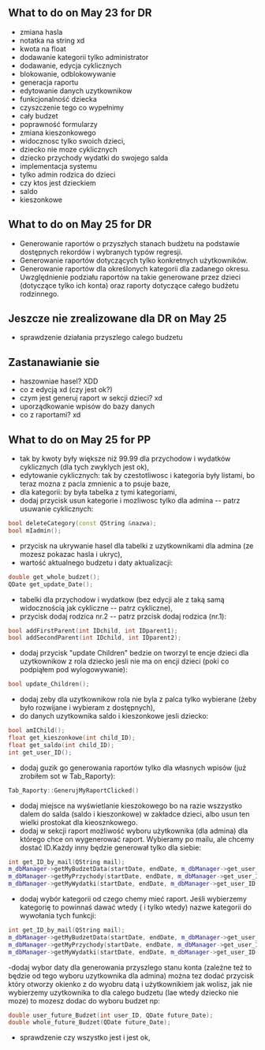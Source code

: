 ## What to do on May 23 for DR
- zmiana hasla
- notatka na string xd
- kwota na float
- dodawanie kategorii tylko administrator
- dodawanie, edycja cyklicznych
- blokowanie, odblokowywanie
- generacja raportu
- edytowanie danych uzytkownikow
- funkcjonalność dziecka
- czyszczenie tego co wypełnimy
- cały budzet
- poprawność formularzy
- zmiana kieszonkowego
- widocznosc tylko swoich dzieci,
- dziecko nie moze cyklicznych
- dziecko przychody wydatki do swojego salda
- implementacja systemu
- tylko admin rodzica do dzieci
- czy ktos jest dzieckiem
- saldo
- kieszonkowe

## What to do on May 25 for DR
- Generowanie raportów o przyszłych stanach budżetu na podstawie dostępnych rekordów i wybranych typów regresji.
- Generowanie raportów dotyczących tylko konkretnych użytkowników. 
- Generowanie raportów dla określonych kategorii dla zadanego okresu. Uwzględnienie podziału raportów na takie generowane przez dzieci (dotyczące tylko ich konta) oraz raporty dotyczące całego budżetu rodzinnego. 


## Jeszcze nie zrealizowane dla DR on May 25
- sprawdzenie działania przyszlego calego budzetu


## Zastanawianie sie
- haszowniae hasel? XDD
- co z edycją xd (czy jest ok?)
- czym jest generuj raport w sekcji dzieci? xd
- uporządkowanie wpisów do bazy danych
- co z raportami? xd 

## What to do on May 25 for PP
- tak by kwoty były większe niż 99.99 dla przychodow i wydatków cyklicznych (dla tych zwyklych jest ok),
- edytowanie cyklicznych: tak by czestotliwosc i kategoria były listami, bo teraz mozna z pacla zmnienic a to psuje baze,
- dla kategorii: by była tabelka z tymi kategoriami,
- dodaj przycisk usun kategorie i mozliwosc tylko dla admina -- patrz usuwanie cyklicznych:
```cpp
bool deleteCategory(const QString &nazwa);
bool mIadmin();
```
- przycisk na ukrywanie hasel dla tabelki z uzytkownikami dla admina (ze mozesz pokazac hasla i ukryc),
- wartość aktualnego budzetu i daty aktualizacji:
```cpp
double get_whole_budzet();
QDate get_update_Date();
```
- tabelki dla przychodow i wydatkow (bez edycji ale z taką samą widocznością jak cykliczne -- patrz cykliczne),
- przycisk dodaj rodzica nr.2 -- patrz przcisk dodaj rodzica (nr.1):
```cpp
bool addFirstParent(int IDchild, int IDparent1);
bool addSecondParent(int IDchild, int IDparent2);
```
- dodaj przycisk "update Children" bedzie on tworzyl te encje dzieci dla uzytkownikow z rola dziecko jesli nie ma on encji dzieci (poki co podpiąłem pod wylogowywanie):
```cpp
bool update_Children();
```
- dodaj zeby dla uzytkownikow rola nie byla z palca tylko wybierane (żeby było rozwijane i wybieram z dostępnych),
- do danych uzytkownika saldo i kieszonkowe jesli dziecko:
```cpp
bool amIChild();
float get_kieszonkowe(int child_ID);
float get_saldo(int child_ID);
int get_user_ID();
```
- dodaj guzik go generowania raportów tylko dla własnych wpisów (już zrobiłem sot w Tab_Raporty):
```cpp
Tab_Raporty::GenerujMyRaportClicked()
```
- dodaj miejsce na wyświetlanie kieszokowego bo na razie wszzystko dalem do salda (saldo i kieszonkowe) w zakładce dzieci, albo usun ten wielki prostokat dla kieosznkowego.
- dodaj w sekcji raport możliwość wyboru użytkownika (dla admina) dla którego chce on wygenerować raport. Wybieramy po mailu, ale chcemy dostać ID.Każdy inny będzie generował tylko dla siebie:
```cpp
int get_ID_by_mail(QString mail);
m_dbManager->getMyBudzetData(startDate, endDate, m_dbManager->get_user_ID());
m_dbManager->getMyPrzychody(startDate, endDate, m_dbManager->get_user_ID()); 
m_dbManager->getMyWydatki(startDate, endDate, m_dbManager->get_user_ID());
```
- dodaj wybór kategorii od czego chemy mieć raport. Jeśli wybierzemy kategorię to powinnaś dawać wtedy ( i tylko wtedy) nazwe kategorii do wywołania tych funkcji:
```cpp
int get_ID_by_mail(QString mail);
m_dbManager->getMyBudzetData(startDate, endDate, m_dbManager->get_user_ID(),"Pensja");
m_dbManager->getMyPrzychody(startDate, endDate, m_dbManager->get_user_ID(),"Pensja"); 
m_dbManager->getMyWydatki(startDate, endDate, m_dbManager->get_user_ID(),"Pensja");
```
-dodaj wybor daty dla generowania przyszlego stanu konta (zależne też to będzie od tego wyboru uzytkownika dla admina) można tez dodać przycisk który otworzy okienko z do wyobru datą i użytkownikiem jak wolisz, jak nie wybierzemy uzytkownika to dla calego budzetu (lae wtedy dziecko nie moze) to mozesz dodac do wyboru budzet np:
```cpp
double user_future_Budzet(int user_ID, QDate future_Date);
double whole_future_Budzet(QDate future_Date);
```
- sprawdzenie czy wszystko jest i jest ok,
